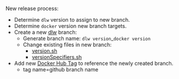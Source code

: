 New release process:

+ Determine ```dlw``` version to assign to new branch.
+ Determine ```docker``` version new branch targets.
+ Create a new [dlw](https://github.com/WhisperingChaos/DockerLocalWorkbench) branch:
  + Generate branch name: ```dlw version```_```docker version```
  + Change existing files in new branch:
    + [version.sh](https://github.com/WhisperingChaos/DockerLocalWorkbench/blob/master/script/command/version.sh)
    + [versionSpecifiers.sh](https://github.com/WhisperingChaos/DockerLocalWorkbench/blob/master/scriptInstall/versionSpecifiers.sh)
+ Add new [Docker Hub Tag](https://registry.hub.docker.com/u/whisperingchaos/dlw/tags/manage/) to reference the newly created branch.
  + tag name=github branch name

